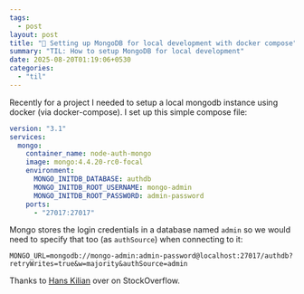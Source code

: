 ```yaml
---
tags:
  - post
layout: post
title: "📝 Setting up MongoDB for local development with docker compose"
summary: "TIL: How to setup MongoDB for local development"
date: 2025-08-20T01:19:06+0530
categories:
  - "til"
---
```


Recently for a project I needed to setup a local mongodb instance using docker (via docker-compose). I set up this simple compose file:

```yaml
version: "3.1"
services:
  mongo:
    container_name: node-auth-mongo
    image: mongo:4.4.20-rc0-focal
    environment:
      MONGO_INITDB_DATABASE: authdb
      MONGO_INITDB_ROOT_USERNAME: mongo-admin
      MONGO_INITDB_ROOT_PASSWORD: admin-password
    ports:
      - "27017:27017"
```

Mongo stores the login credentials in a database named `admin` so we would need to specify that too (as `authSource`) when connecting to it:

```dotenv
MONGO_URL=mongodb://mongo-admin:admin-password@localhost:27017/authdb?retryWrites=true&w=majority&authSource=admin
```

Thanks to [Hans Kilian](https://stackoverflow.com/a/75320403/4717436) over on StockOverflow.

